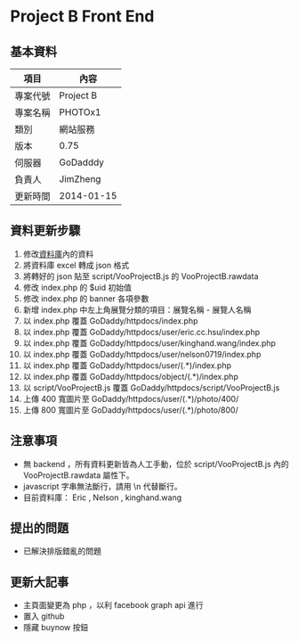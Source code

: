 ﻿# Project B Front End 
## 基本資料

項目 | 內容
--- | ---
專案代號 | Project B
專案名稱 | PHOTOx1
類別 | 網站服務
版本 | 0.75
伺服器 | GoDadddy
負責人 | JimZheng
更新時間 | 2014-01-15

## 資料更新步驟

1. 修改[資料庫][資料庫]內的資料
1. 將資料庫 excel 轉成 json 格式
1. 將轉好的 json 貼至 script/VooProjectB.js 的 VooProjectB.rawdata 
1. 修改 index.php 的 $uid 初始值
1. 修改 index.php 的 banner 各項參數
1. 新增 index.php 中左上角展覽分類的項目：展覽名稱 - 展覽人名稱
1. 以 index.php 覆蓋 GoDaddy/httpdocs/index.php
1. 以 index.php 覆蓋 GoDaddy/httpdocs/user/eric.cc.hsu/index.php
1. 以 index.php 覆蓋 GoDaddy/httpdocs/user/kinghand.wang/index.php
1. 以 index.php 覆蓋 GoDaddy/httpdocs/user/nelson0719/index.php
1. 以 index.php 覆蓋 GoDaddy/httpdocs/user/(.*)/index.php
1. 以 index.php 覆蓋 GoDaddy/httpdocs/object/(.*)/index.php
1. 以 script/VooProjectB.js 覆蓋 GoDaddy/httpdocs/script/VooProjectB.js
1. 上傳 400 寬圖片至 GoDaddy/httpdocs/user/(.*)/photo/400/
1. 上傳 800 寬圖片至 GoDaddy/httpdocs/user/(.*)/photo/800/

## 注意事項

* 無 backend ，所有資料更新皆為人工手動，位於 script/VooProjectB.js 內的 VooProjectB.rawdata 屬性下。
* javascript 字串無法斷行，請用 \n 代替斷行。
* 目前資料庫： Eric , Nelson , kinghand.wang

## 提出的問題

* 已解決排版錯亂的問題

## 更新大記事

* 主頁面變更為 php ，以利 facebook graph api 進行
* 置入 github
* 隱藏 buynow 按鈕

[資料庫]: https://docs.google.com/a/voo.com.tw/spreadsheet/ccc?key=0Ana45DEu1C7FdHk2c2w4QmY4WkVWM2pRZVdBMDFCLVE&usp=drive_web#gid=0 "資料庫"